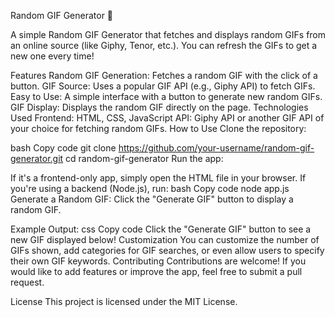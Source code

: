 Random GIF Generator 🎉




A simple Random GIF Generator that fetches and displays random GIFs from an online source (like Giphy, Tenor, etc.). You can refresh the GIFs to get a new one every time!

Features
Random GIF Generation: Fetches a random GIF with the click of a button.
GIF Source: Uses a popular GIF API (e.g., Giphy API) to fetch GIFs.
Easy to Use: A simple interface with a button to generate new random GIFs.
GIF Display: Displays the random GIF directly on the page.
Technologies Used
Frontend: HTML, CSS, JavaScript
API: Giphy API or another GIF API of your choice for fetching random GIFs.
How to Use
Clone the repository:

bash
Copy code
git clone https://github.com/your-username/random-gif-generator.git
cd random-gif-generator
Run the app:

If it's a frontend-only app, simply open the HTML file in your browser.
If you're using a backend (Node.js), run:
bash
Copy code
node app.js
Generate a Random GIF: Click the "Generate GIF" button to display a random GIF.

Example Output:
css
Copy code
Click the "Generate GIF" button to see a new GIF displayed below!
Customization
You can customize the number of GIFs shown, add categories for GIF searches, or even allow users to specify their own GIF keywords.
Contributing
Contributions are welcome! If you would like to add features or improve the app, feel free to submit a pull request.

License
This project is licensed under the MIT License.
